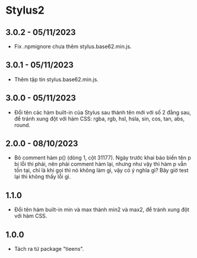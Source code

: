 # Stylus2

## 3.0.2 - 05/11/2023

- Fix .npmignore chưa thêm stylus.base62.min.js.

## 3.0.1 - 05/11/2023

- Thêm tập tin stylus.base62.min.js.

## 3.0.0 - 05/11/2023

- Đổi tên các hàm built-in của Stylus sau thành tên mới với số 2 đằng sau, để tránh xung đột với hàm CSS: rgba, rgb, hsl, hsla, sin, cos, tan, abs, round.

## 2.0.0 - 08/10/2023

- Bỏ comment hàm p() (dòng 1, cột 31177). Ngày trước khai báo biến tên p bị lỗi thì phải, nên phải comment hàm lại, nhưng như vậy thì hàm p vẫn tồn tại, chỉ là khi gọi thì nó không làm gì, vậy có ý nghĩa gì? Bây giờ test lại thì không thấy lỗi gì.

## 1.1.0

- Đổi tên hàm built-in min và max thành min2 và max2, để tránh xung đột với hàm CSS.

## 1.0.0

- Tách ra từ package "tieens".
